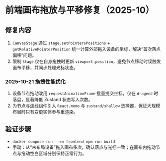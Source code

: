 # 前端画布拖放与平移修复（2025-10）

## 修复内容
1. `CanvasStage` 通过 `stage.setPointersPositions` + `getRelativePointerPosition` 统一计算外部拖入设备的坐标，解决“首次落点偏移”问题。
2. 限制 `Stage` 仅在自身拖拽时更新 `viewport.position`，避免节点移动时误触发画布平移，并同步处理光标状态。

### 2025-10-21 拖拽性能优化
1. 设备节点拖动改用 `requestAnimationFrame` 批量提交坐标，仅在 `dragend` 时落盘，显著降低 Zustand 状态写入次数。
2. 为节点与连线组件引入 `React.memo` 与 `zustand/shallow` 选择器，保证大规模布局时只有变更实体参与重渲染。

## 验证步骤
- `docker compose run --rm frontend npm run build`
- 手动：从“未布局设备”拖入画布多次，确认落点与光标一致；在画布内拖动节点与拖动空白区域分别保持正常行为。
